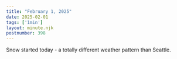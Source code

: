 ```yaml
---
title: "February 1, 2025"
date: 2025-02-01
tags: ['1min']
layout: minute.njk
postnumber: 398
---
```

Snow started today - a totally different weather pattern than Seattle. 